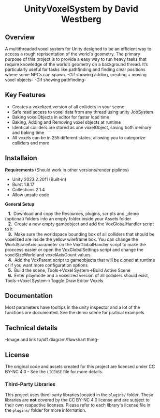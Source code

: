 
<h1 align="center">UnityVoxelSystem by David Westberg</h1>

## Overview
A multithreaded voxel system for Unity designed to be an efficient way to access a rough reprisentation of the world´s geometry. The primary purpose of this project is to provide a easy way to run heavy tasks that require knowledge of the world’s geometry on a background thread. It’s particularly useful for tasks like pathfinding and finding clear positions where some NPCs can spawn.
-Gif showing adding, creating + moving voxel objects-
-Gif showing pathfinding-

## Key Features
<ul>
<li>Creates a voxelized version of all colliders in your scene</li>
<li>Safe read access to voxel data from any thread using unity JobSystem</li>
<li>Baking voxelObjects in editor for faster load time</li>
<li>Baking, Adding and Removing voxel objects at runtime</li>
<li>Identical colliders are stored as one voxelObject, saving both memory and baking time</li>
<li>All voxels can be in 255 different states, allowing you to categorize colliders and more</li>
</ul>

## Installaion
**Requirements** (Should work in other versions/render piplines)
<ul>
<li>Unity 2023.2.20f1 (Built-in)</li>
<li>Burst 1.8.17</li>
<li>Collections 2.1.4</li>
<li>Allow unsafe code</li>
</ul>

**General Setup**

**&nbsp;&nbsp;&nbsp;1.&nbsp;** Download and copy the Resources, plugins, scripts and _demo (optional) folders into an empty folder inside your Assets folder <br />
**&nbsp;&nbsp;&nbsp;2.&nbsp;** Create a new empty gameobject and add the VoxGlobalHandler script to it <br />
**&nbsp;&nbsp;&nbsp;3.&nbsp;** Make sure the worldspace bounding box of all colliders that should be voxelized are inside the yellow wireframe box. You can change the WorldScaleAxis parameter on the VoxGlobalHandler script to make the proccess easier or open the VoxGlobalSettings script and change the voxelSizeWorld and voxelAxisCount values <br />
**&nbsp;&nbsp;&nbsp;4.&nbsp;** Add the VoxParent script to gameobjects that will be cloned at runtime or if you want more configuration options <br />
**&nbsp;&nbsp;&nbsp;5.&nbsp;** Build the scene, Tools->Voxel System->Build Active Scene <br />
**&nbsp;&nbsp;&nbsp;6.&nbsp;** Enter playmode and a voxelized version of all colliders should exist, Tools->Voxel System->Toggle Draw Editor Voxels <br />

## Documentation
Most parameters have tooltips in the unity inspector and a lot of the functions are documented.
See the demo scene for pratical exampels

## Technical details
-Image and link to/off diagram/flowshart thing-

## License
The original code and assets created for this project are licensed under CC BY-NC 4.0 - See the `LICENSE` file for more details.

### Third-Party Libraries
This project uses third-party libraries located in the `plugins/` folder. These libraries are **not** covered by the CC BY-NC 4.0 license and are subject to their own respective licenses. Please refer to each library's license file in the `plugins/` folder for more information.
